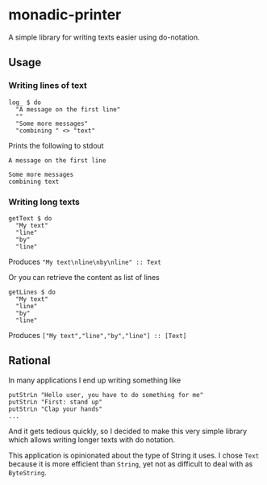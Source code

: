# monadic-printer

A simple library for writing texts easier using do-notation.

## Usage

### Writing lines of text


    log_ $ do
      "A message on the first line"
      ""
      "Some more messages"
      "combining " <> "text"


Prints the following to stdout


    A message on the first line

    Some more messages
    combining text

### Writing long texts


    getText $ do
      "My text"
      "line"
      "by"
      "line"


Produces `"My text\nline\nby\nline" :: Text`

Or you can retrieve the content as list of lines


    getLines $ do
      "My text"
      "line"
      "by"
      "line"


Produces `["My text","line","by","line"] :: [Text]`


## Rational

In many applications I end up writing something like

    putStrLn "Hello user, you have to do something for me"
    putStrLn "First: stand up"
    putStrLn "Clap your hands"
    ...

And it gets tedious quickly, so I decided to make this very simple library which
allows writing longer texts with do notation.

This application is opinionated about the type of String it uses. I chose `Text`
because it is more efficient than `String`, yet not as difficult to deal with as
`ByteString`.
